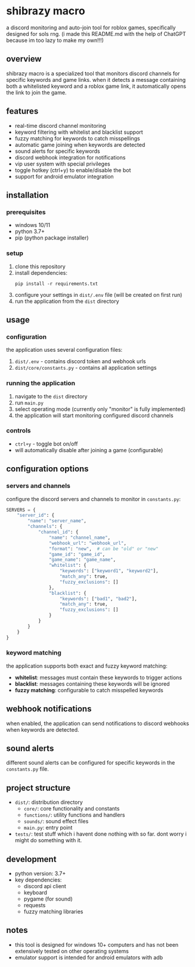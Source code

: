 # shibrazy macro

a discord monitoring and auto-join tool for roblox games, specifically designed for sols rng. (i made this README.md with the help of ChatGPT because im too lazy to make my own!!!)

## overview

shibrazy macro is a specialized tool that monitors discord channels for specific keywords and game links. when it detects a message containing both a whitelisted keyword and a roblox game link, it automatically opens the link to join the game.

## features

- real-time discord channel monitoring
- keyword filtering with whitelist and blacklist support
- fuzzy matching for keywords to catch misspellings
- automatic game joining when keywords are detected
- sound alerts for specific keywords
- discord webhook integration for notifications
- vip user system with special privileges
- toggle hotkey (ctrl+y) to enable/disable the bot
- support for android emulator integration

## installation

### prerequisites

- windows 10/11
- python 3.7+
- pip (python package installer)

### setup

1. clone this repository
2. install dependencies:
   ```
   pip install -r requirements.txt
   ```
3. configure your settings in `dist/.env` file (will be created on first run)
4. run the application from the `dist` directory

## usage

### configuration

the application uses several configuration files:

1. `dist/.env` - contains discord token and webhook urls
2. `dist/core/constants.py` - contains all application settings

### running the application

1. navigate to the `dist` directory
2. run `main.py`
3. select operating mode (currently only "monitor" is fully implemented)
4. the application will start monitoring configured discord channels

### controls

- `ctrl+y` - toggle bot on/off
- will automatically disable after joining a game (configurable)

## configuration options

### servers and channels

configure the discord servers and channels to monitor in `constants.py`:

```python
SERVERS = {
    "server_id": {
        "name": "server_name",
        "channels": {
            "channel_id": {
                "name": "channel_name",
                "webhook_url": "webhook_url",
                "format": "new",  # can be "old" or "new"
                "game_id": "game_id",
                "game_name": "game_name",
                "whitelist": {
                    "keywords": ["keyword1", "keyword2"],
                    "match_any": true,
                    "fuzzy_exclusions": []
                },
                "blacklist": {
                    "keywords": ["bad1", "bad2"],
                    "match_any": true,
                    "fuzzy_exclusions": []
                }
            }
        }
    }
}
```

### keyword matching

the application supports both exact and fuzzy keyword matching:

- **whitelist**: messages must contain these keywords to trigger actions
- **blacklist**: messages containing these keywords will be ignored
- **fuzzy matching**: configurable to catch misspelled keywords

## webhook notifications

when enabled, the application can send notifications to discord webhooks when keywords are detected.

## sound alerts

different sound alerts can be configured for specific keywords in the `constants.py` file.

## project structure

- `dist/`: distribution directory
  - `core/`: core functionality and constants
  - `functions/`: utility functions and handlers
  - `sounds/`: sound effect files
  - `main.py`: entry point
- `tests/`: test stuff which i havent done nothing with so far. dont worry i might do something with it.

## development

- python version: 3.7+
- key dependencies:
  - discord api client
  - keyboard
  - pygame (for sound)
  - requests
  - fuzzy matching libraries

## notes

- this tool is designed for windows 10+ computers and has not been extensively tested on other operating systems
- emulator support is intended for android emulators with adb